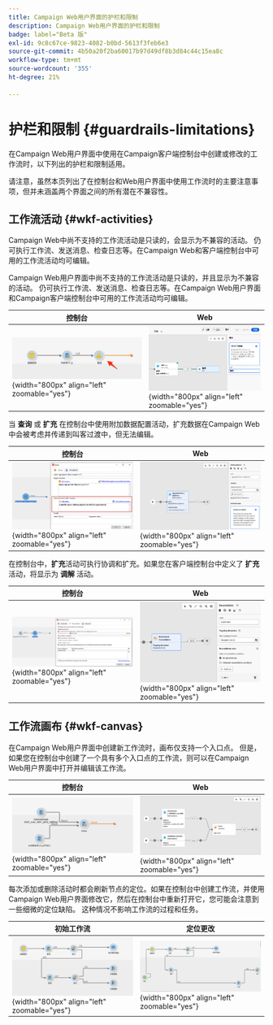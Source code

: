 ```yaml
---
title: Campaign Web用户界面的护栏和限制
description: Campaign Web用户界面的护栏和限制
badge: label="Beta 版"
exl-id: 9c8c67ce-9823-4082-b0bd-5613f3feb6e3
source-git-commit: 4b50a20f2ba60017b97d49df8b3d84c44c15ea8c
workflow-type: tm+mt
source-wordcount: '355'
ht-degree: 21%

---
```


# 护栏和限制 {#guardrails-limitations}

在Campaign Web用户界面中使用在Campaign客户端控制台中创建或修改的工作流时，以下列出的护栏和限制适用。

请注意，虽然本页列出了在控制台和Web用户界面中使用工作流时的主要注意事项，但并未涵盖两个界面之间的所有潜在不兼容性。

## 工作流活动 {#wkf-activities}

Campaign Web中尚不支持的工作流活动是只读的，会显示为不兼容的活动。 仍可执行工作流、发送消息、检查日志等。在Campaign Web和客户端控制台中可用的工作流活动均可编辑。

Campaign Web用户界面中尚不支持的工作流活动是只读的，并且显示为不兼容的活动。 仍可执行工作流、发送消息、检查日志等。在Campaign Web用户界面和Campaign客户端控制台中可用的工作流活动均可编辑。

| 控制台 | Web |
| --- | --- |
| ![](assets/limitations-activities-console.png){width="800px" align="left" zoomable="yes"} | ![](assets/limitations-activities-web.png){width="800px" align="left" zoomable="yes"} |

当 **查询** 或 **扩充** 在控制台中使用附加数据配置活动，扩充数据在Campaign Web中会被考虑并传递到叫客过渡中，但无法编辑。

| 控制台 | Web |
| --- | --- |
| ![](assets/limitations-options-console.png){width="800px" align="left" zoomable="yes"} | ![](assets/limitations-options-web.png){width="800px" align="left" zoomable="yes"} |

在控制台中，**扩充**&#x200B;活动可执行协调和扩充。如果您在客户端控制台中定义了 **扩充** 活动，将显示为 **调解** 活动。

| 控制台 | Web |
| --- | --- |
| ![](assets/limitations-enrichment-console.png){width="800px" align="left" zoomable="yes"} | ![](assets/limitations-enrichment-web.png){width="800px" align="left" zoomable="yes"} |

## 工作流画布 {#wkf-canvas}

在Campaign Web用户界面中创建新工作流时，画布仅支持一个入口点。 但是，如果您在控制台中创建了一个具有多个入口点的工作流，则可以在Campaign Web用户界面中打开并编辑该工作流。

| 控制台 | Web |
| --- | --- |
| ![](assets/limitations-multiple-console.png){width="800px" align="left" zoomable="yes"} | ![](assets/limitations-multiple-web.png){width="800px" align="left" zoomable="yes"} |

每次添加或删除活动时都会刷新节点的定位。如果在控制台中创建工作流，并使用Campaign Web用户界面修改它，然后在控制台中重新打开它，您可能会注意到一些细微的定位缺陷。 这种情况不影响工作流的过程和任务。

| 初始工作流 | 定位更改 |
| --- | --- |
| ![](assets/limitations-positioning1.png){width="800px" align="left" zoomable="yes"} | ![](assets/limitations-positioning2.png){width="800px" align="left" zoomable="yes"} |
